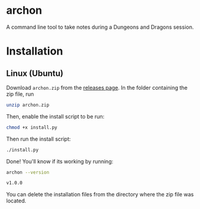 # archon
A command line tool to take notes during a Dungeons and Dragons session.

# Installation

## Linux (Ubuntu)

Download `archon.zip` from the [releases page](https://github.com/carpenterd777/archon/releases). In the folder containing the zip file, run
```bash
unzip archon.zip
```

Then, enable the install script to be run:
```bash
chmod +x install.py
```

Then run the install script:
```bash
./install.py
```

Done! You'll know if its working by running:
```bash
archon --version

v1.0.0
```

You can delete the installation files from the directory where the zip file was located.